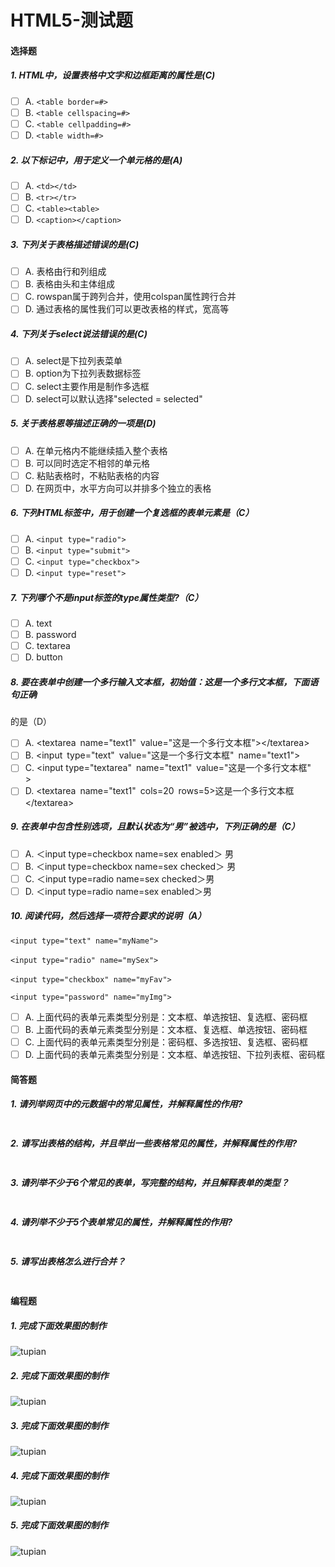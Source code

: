 # HTML5-测试题

#### 选择题

##### 1. HTML中，设置表格中文字和边框距离的属性是(C)

- [ ] A. `<table border=#>`
- [ ] B. `<table cellspacing=#>`
- [ ] C. `<table cellpadding=#>`
- [ ] D. `<table width=#>`

##### 2. 以下标记中，用于定义一个单元格的是(A)

- [ ] A. `<td></td>`
- [ ] B. `<tr></tr>`
- [ ] C. `<table><table>`
- [ ] D. `<caption></caption>`

##### 3. 下列关于表格描述错误的是(C)

- [ ] A. 表格由行和列组成
- [ ] B. 表格由头和主体组成
- [ ] C. rowspan属于跨列合并，使用colspan属性跨行合并
- [ ] D. 通过表格的属性我们可以更改表格的样式，宽高等

##### 4. 下列关于select说法错误的是(C)

- [ ] A. select是下拉列表菜单
- [ ] B. option为下拉列表数据标签
- [ ] C. select主要作用是制作多选框
- [ ] D. select可以默认选择"selected = selected"

##### 5. 关于表格恩等描述正确的一项是(D)

- [ ] A. 在单元格内不能继续插入整个表格
- [ ] B. 可以同时选定不相邻的单元格
- [ ] C. 粘贴表格时，不粘贴表格的内容
- [ ] D. 在网页中，水平方向可以并排多个独立的表格

##### 6. 下列HTML标签中，用于创建一个复选框的表单元素是（C）

- [ ] A. `<input type="radio">`
- [ ] B. `<input type="submit">`
- [ ] C. `<input type="checkbox">`
- [ ] D. `<input type="reset">`

##### 7. 下列哪个不是input标签的type属性类型?（C）

- [ ] A. text
- [ ] B. password
- [ ] C. textarea
- [ ] D. button

##### 8. 要在表单中创建一个多行输入文本框，初始值：这是一个多行文本框，下面语句正确

的是（D）

- [ ] A. \<textarea name="text1" value="这是一个多行文本框">\</textarea> 
- [ ] B. \<input type="text" value="这是一个多行文本框" name="text1"> 
- [ ] C. \<input type="textarea" name="text1" value="这是一个多行文本框" > 
- [ ] D. \<textarea name="text1" cols=20 rows=5>这是一个多行文本框\</textarea>

##### 9. 在表单中包含性别选项，且默认状态为“男”被选中，下列正确的是（C）

- [ ] A. ＜input type=checkbox name=sex enabled＞ 男
- [ ] B. ＜input type=checkbox name=sex checked＞ 男
- [ ] C. ＜input type=radio name=sex checked＞男
- [ ] D. ＜input type=radio name=sex enabled＞男

##### 10. 阅读代码，然后选择一项符合要求的说明（A）

`<input type="text" name="myName">`

`<input type="radio" name="mySex">`  

`<input type="checkbox" name="myFav">`  

`<input type="password" name="myImg">`

- [ ] A. 上面代码的表单元素类型分别是：文本框、单选按钮、复选框、密码框
- [ ] B. 上面代码的表单元素类型分别是：文本框、复选框、单选按钮、密码框
- [ ] C. 上面代码的表单元素类型分别是：密码框、多选按钮、复选框、密码框
- [ ] D. 上面代码的表单元素类型分别是：文本框、单选按钮、下拉列表框、密码框

#### 简答题

##### 1. 请列举网页中的元数据中的常见属性，并解释属性的作用?

```js

```

##### 2. 请写出表格的结构，并且举出一些表格常见的属性，并解释属性的作用?

```js

```

##### 3. 请列举不少于6个常见的表单，写完整的结构，并且解释表单的类型？

```js

```

##### 4. 请列举不少于5个表单常见的属性，并解释属性的作用?

```js

```

##### 5. 请写出表格怎么进行合并？

```js

```

#### 编程题

##### 1. 完成下面效果图的制作

![tupian](./assets/b1效果图.png)

##### 2. 完成下面效果图的制作

![tupian](./assets/b2效果图.png)

##### 3. 完成下面效果图的制作

![tupian](./assets/b3效果图.png)

##### 4. 完成下面效果图的制作

![tupian](./assets/b4效果图.png)

##### 5. 完成下面效果图的制作

![tupian](./assets/b5效果图.png)
